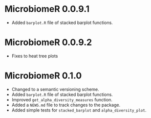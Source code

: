 # MicrobiomeR 0.0.9.1

* Added `barplot.R` file of stacked barplot functions.

# MicrobiomeR 0.0.9.2

* Fixes to heat tree plots

# MicrobiomeR 0.1.0
 
* Changed to a semantic versioning scheme.
* Added `barplot.R` file of stacked barplot functions.
* Improved `get_alpha_diversity_measures` function.
* Added a `NEWS.md` file to track changes to the package.
* Added simple tests for `stacked_barplot` and `alpha_diversity_plot`.

